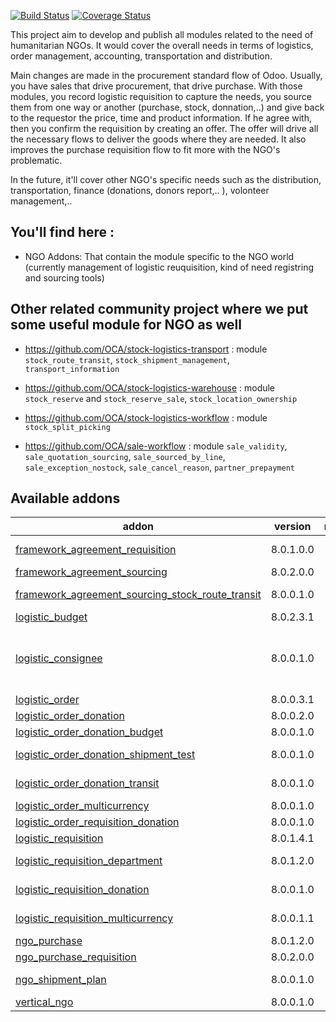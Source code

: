 [![Build Status](https://travis-ci.org/OCA/vertical-ngo.svg?branch=8.0)](https://travis-ci.org/OCA/vertical-ngo)
[![Coverage Status](https://coveralls.io/repos/OCA/vertical-ngo/badge.svg?branch=8.0)](https://coveralls.io/r/OCA/vertical-ngo?branch=8.0)


This project aim to develop and publish all modules related to the need of
humanitarian NGOs. It would cover the overall needs in terms of logistics,
order management, accounting, transportation and distribution.

Main changes are made in the procurement standard flow of Odoo. Usually, you
have sales that drive procurement, that drive purchase. With those modules, you
record logistic requisition to capture the needs, you source them from one way
or another (purchase, stock, donnation,..) and give back to the requestor the
price, time and product information. If he agree with, then you confirm the
requisition by creating an offer. The offer will drive all the necessary flows
to deliver the goods where they are needed. It also improves the purchase
requisition flow to fit more with the NGO's problematic.

In the future, it'll cover other NGO's specific needs such as the distribution,
transportation, finance (donations, donors report,.. ), volonteer management,..

You'll find here :
----------------------

- NGO Addons: That contain the module specific to the NGO world (currently
  management of logistic reuquisition, kind of need registring and sourcing
  tools)


Other related community project where we put some useful module for NGO as well
-------------------------------------------------------------------------------

 * https://github.com/OCA/stock-logistics-transport : module
   `stock_route_transit`, `stock_shipment_management`, `transport_information`

 * https://github.com/OCA/stock-logistics-warehouse : module `stock_reserve`
   and `stock_reserve_sale`, `stock_location_ownership`

 * https://github.com/OCA/stock-logistics-workflow : module
   `stock_split_picking`

 * https://github.com/OCA/sale-workflow : module `sale_validity`,
   `sale_quotation_sourcing`, `sale_sourced_by_line`, `sale_exception_nostock`,
   `sale_cancel_reason`, `partner_prepayment`

[//]: # (addons)

Available addons
----------------
addon | version | maintainers | summary
--- | --- | --- | ---
[framework_agreement_requisition](framework_agreement_requisition/) | 8.0.1.0.0 |  | Framework Agreement Negociation in the Tender
[framework_agreement_sourcing](framework_agreement_sourcing/) | 8.0.2.0.0 |  | Sourcing with Framework Agreements
[framework_agreement_sourcing_stock_route_transit](framework_agreement_sourcing_stock_route_transit/) | 8.0.0.1.0 |  | Sourcing for Framework Agreement with Transit routes
[logistic_budget](logistic_budget/) | 8.0.2.3.1 |  | Logistics Budget
[logistic_consignee](logistic_consignee/) | 8.0.0.1.0 |  | Deprecated: use purchase_requisition_transport_multi_address, purchase_transport_multi_address, sale_transport_multi_address, stock_transport_multi_address
[logistic_order](logistic_order/) | 8.0.0.3.1 |  | Sales Order as Logistics Order
[logistic_order_donation](logistic_order_donation/) | 8.0.0.2.0 |  | Sales Order as In-Kind Donations
[logistic_order_donation_budget](logistic_order_donation_budget/) | 8.0.0.1.0 |  | Budget management for In-Kind Donations
[logistic_order_donation_shipment_test](logistic_order_donation_shipment_test/) | 8.0.0.1.0 |  | Test coexistence of Shipment management and Logistic Order Donations
[logistic_order_donation_transit](logistic_order_donation_transit/) | 8.0.0.1.0 |  | Transit management for Logistic Order Donations
[logistic_order_multicurrency](logistic_order_multicurrency/) | 8.0.0.1.0 |  | Multicurrency management
[logistic_order_requisition_donation](logistic_order_requisition_donation/) | 8.0.0.1.0 |  | Adapt views and fields
[logistic_requisition](logistic_requisition/) | 8.0.1.4.1 |  | Logistics Requisition
[logistic_requisition_department](logistic_requisition_department/) | 8.0.1.2.0 |  | Logistic Requisitions with Department Categorization
[logistic_requisition_donation](logistic_requisition_donation/) | 8.0.0.1.0 |  | Manage Donor Warehouse Dispatch with Logistics Requisition
[logistic_requisition_multicurrency](logistic_requisition_multicurrency/) | 8.0.0.1.1 |  | Multicurrency management for logistics requistion
[ngo_purchase](ngo_purchase/) | 8.0.1.2.0 |  | Base Purchase Order view for NGO
[ngo_purchase_requisition](ngo_purchase_requisition/) | 8.0.2.0.0 |  | Base Purchase Requisition view for NGO
[ngo_shipment_plan](ngo_shipment_plan/) | 8.0.0.1.0 |  | Adaptations of Shipment Management for NGO
[vertical_ngo](vertical_ngo/) | 8.0.0.1.0 |  | Odoo NGO Verticalization

[//]: # (end addons)
